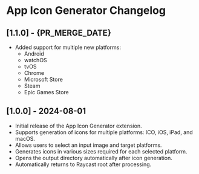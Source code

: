 # App Icon Generator Changelog

## [1.1.0] - {PR_MERGE_DATE}

- Added support for multiple new platforms:
  - Android
  - watchOS
  - tvOS
  - Chrome
  - Microsoft Store
  - Steam
  - Epic Games Store

## [1.0.0] - 2024-08-01

- Initial release of the App Icon Generator extension.
- Supports generation of icons for multiple platforms: ICO, iOS, iPad, and macOS.
- Allows users to select an input image and target platforms.
- Generates icons in various sizes required for each selected platform.
- Opens the output directory automatically after icon generation.
- Automatically returns to Raycast root after processing.
